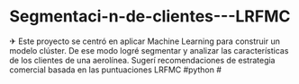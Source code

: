 # Segmentaci-n-de-clientes---LRFMC
✈ Este proyecto se centró en aplicar Machine Learning para construir un modelo clúster. De ese modo logré segmentar  y analizar las características de los clientes de una aerolínea. Sugerí recomendaciones de estrategia comercial basada en las puntuaciones LRFMC #python #
